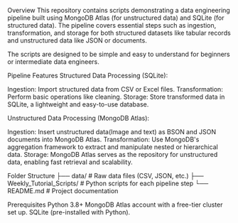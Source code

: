 Overview
This repository contains scripts demonstrating a data engineering pipeline built using MongoDB Atlas (for unstructured data) and SQLite (for structured data). The pipeline covers essential steps such as ingestion, transformation, and storage for both structured datasets like tabular records and unstructured data like JSON or documents.

The scripts are designed to be simple and easy to understand for beginners or intermediate data engineers.

Pipeline Features
Structured Data Processing (SQLite):

Ingestion: Import structured data from CSV or Excel files.
Transformation: Perform basic operations like cleaning.
Storage: Store transformed data in SQLite, a lightweight and easy-to-use database.


Unstructured Data Processing (MongoDB Atlas):

Ingestion: Insert unstructured data(Image and text) as BSON and JSON documents into MongoDB Atlas.
Transformation: Use MongoDB's aggregation framework to extract and manipulate nested or hierarchical data.
Storage: MongoDB Atlas serves as the repository for unstructured data, enabling fast retrieval and scalability.

Folder Structure
├── data/                       # Raw data files (CSV, JSON, etc.)
├── Weekly_Tutorial_Scripts/    # Python scripts for each pipeline step
└── README.md            # Project documentation




Prerequisites
Python 3.8+
MongoDB Atlas account with a free-tier cluster set up.
SQLite (pre-installed with Python).
